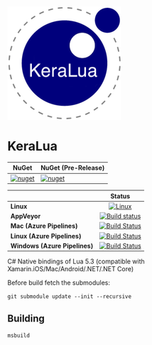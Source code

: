 [![Logo](https://raw.githubusercontent.com/NLua/KeraLua/master/KeraLua.png)]()

KeraLua
=======


| NuGet | NuGet (Pre-Release) |
| ------|------|
|[![nuget](https://img.shields.io/nuget/v/KeraLua.svg)](https://www.nuget.org/packages/KeraLua)|[![nuget](https://img.shields.io/nuget/vpre/KeraLua.svg)](https://www.nuget.org/packages/KeraLua)|

|  | Status | 
| :------ | :------: | 
| **Linux**   | [![Linux](https://travis-ci.org/NLua/KeraLua.svg?branch=master)](https://travis-ci.org/NLua/KeraLua) |
| **AppVeyor** | [![Build status](https://ci.appveyor.com/api/projects/status/jkqcy9m9k35jwolx?svg=true)](https://ci.appveyor.com/project/viniciusjarina/keralua)|
|**Mac (Azure Pipelines)** | [![Build Status](https://dev.azure.com/NLua/NLua/_apis/build/status/NLua-KeraLua.Mac?branchName=master)](https://dev.azure.com/NLua/NLua/_build/latest?definitionId=2&branchName=master) |
|**Linux (Azure Pipelines)** | [![Build Status](https://dev.azure.com/NLua/NLua/_apis/build/status/NLua-KeraLua.Linux?branchName=master)](https://dev.azure.com/NLua/NLua/_build/latest?definitionId=3&branchName=master) |
|**Windows (Azure Pipelines)** | [![Build Status](https://dev.azure.com/NLua/NLua/_apis/build/status/NLua-KeraLua.Windows?branchName=master)](https://dev.azure.com/NLua/NLua/_build/latest?definitionId=4&branchName=master) |


C# Native bindings of Lua 5.3 (compatible with Xamarin.iOS/Mac/Android/.NET/.NET Core) 

Before build fetch the submodules:

	git submodule update --init --recursive


Building
---------

	msbuild



